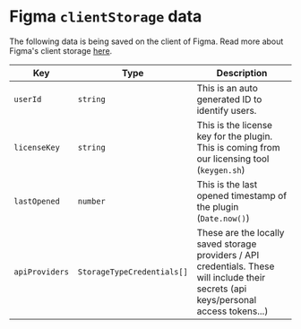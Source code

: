# Figma `clientStorage` data

The following data is being saved on the client of Figma.
Read more about Figma's client storage [here](https://www.figma.com/plugin-docs/api/figma-clientStorage/).

| Key            | Type                        | Description                                                                                                                             |
| -------------- | --------------------------- | --------------------------------------------------------------------------------------------------------------------------------------- |
| `userId`       | `string`                    | This is an auto generated ID to identify users.                                                                                         |
| `licenseKey`   | `string`                    | This is the license key for the plugin. This is coming from our licensing tool (`keygen.sh`)                                              |
| `lastOpened`   | `number`                    | This is the last opened timestamp of the plugin (`Date.now()`)                                                                          |
| `apiProviders` | `StorageTypeCredentials[]` | These are the locally saved storage providers / API credentials. These will include their secrets (api keys/personal access tokens...) |
